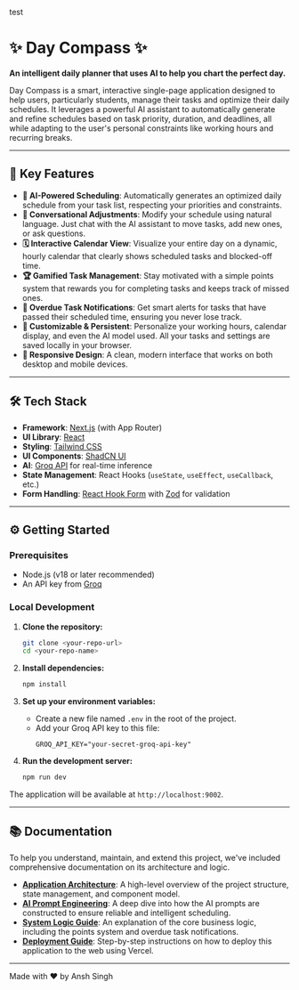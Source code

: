 test

# ✨ Day Compass ✨

**An intelligent daily planner that uses AI to help you chart the perfect day.**

Day Compass is a smart, interactive single-page application designed to help users, particularly students, manage their tasks and optimize their daily schedules. It leverages a powerful AI assistant to automatically generate and refine schedules based on task priority, duration, and deadlines, all while adapting to the user's personal constraints like working hours and recurring breaks.

---

## 🚀 Key Features

-   **🤖 AI-Powered Scheduling**: Automatically generates an optimized daily schedule from your task list, respecting your priorities and constraints.
-   **💬 Conversational Adjustments**: Modify your schedule using natural language. Just chat with the AI assistant to move tasks, add new ones, or ask questions.
-   **🗓️ Interactive Calendar View**: Visualize your entire day on a dynamic, hourly calendar that clearly shows scheduled tasks and blocked-off time.
-   **🏆 Gamified Task Management**: Stay motivated with a simple points system that rewards you for completing tasks and keeps track of missed ones.
-   **🔔 Overdue Task Notifications**: Get smart alerts for tasks that have passed their scheduled time, ensuring you never lose track.
-   **🎨 Customizable & Persistent**: Personalize your working hours, calendar display, and even the AI model used. All your tasks and settings are saved locally in your browser.
-   **📱 Responsive Design**: A clean, modern interface that works on both desktop and mobile devices.

---

## 🛠️ Tech Stack

-   **Framework**: [Next.js](https://nextjs.org/) (with App Router)
-   **UI Library**: [React](https://reactjs.org/)
-   **Styling**: [Tailwind CSS](https://tailwindcss.com/)
-   **UI Components**: [ShadCN UI](https://ui.shadcn.com/)
-   **AI**: [Groq API](https://groq.com/) for real-time inference
-   **State Management**: React Hooks (`useState`, `useEffect`, `useCallback`, etc.)
-   **Form Handling**: [React Hook Form](https://react-hook-form.com/) with [Zod](https://zod.dev/) for validation

---

## ⚙️ Getting Started

### Prerequisites

-   Node.js (v18 or later recommended)
-   An API key from [Groq](https://console.groq.com/keys)

### Local Development

1.  **Clone the repository:**
    ```bash
    git clone <your-repo-url>
    cd <your-repo-name>
    ```

2.  **Install dependencies:**
    ```bash
    npm install
    ```

3.  **Set up your environment variables:**
    -   Create a new file named `.env` in the root of the project.
    -   Add your Groq API key to this file:
        ```
        GROQ_API_KEY="your-secret-groq-api-key"
        ```

4.  **Run the development server:**
    ```bash
    npm run dev
    ```

The application will be available at `http://localhost:9002`.

---

## 📚 Documentation

To help you understand, maintain, and extend this project, we've included comprehensive documentation on its architecture and logic.

-   **[Application Architecture](./src/docs/APP_ARCHITECTURE.md)**: A high-level overview of the project structure, state management, and component model.
-   **[AI Prompt Engineering](./src/docs/AI_PROMPT_ENGINEERING.md)**: A deep dive into how the AI prompts are constructed to ensure reliable and intelligent scheduling.
-   **[System Logic Guide](./src/docs/SYSTEM_LOGIC.md)**: An explanation of the core business logic, including the points system and overdue task notifications.
-   **[Deployment Guide](./src/docs/DEPLOYMENT.md)**: Step-by-step instructions on how to deploy this application to the web using Vercel.

---

Made with ❤️ by Ansh Singh
